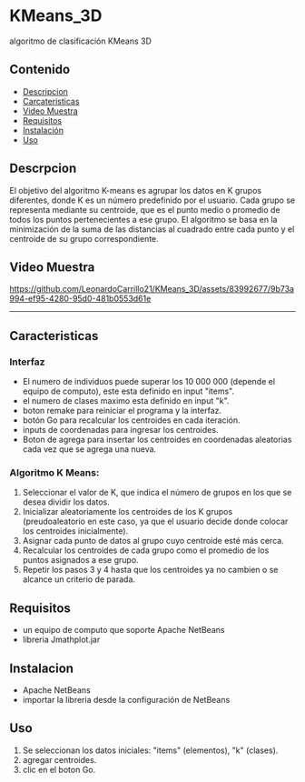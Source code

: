 # KMeans_3D
algoritmo  de clasificación KMeans 3D

## Contenido
- [Descripcion](#descripcion)
- [Carcateristicas](#caracteristicas)
- [Video Muestra](#video)
- [Requisitos](#requisitos)
- [Instalación](#instalacion)
- [Uso](#uso)

## Descrpcion <a name="descripcion"></a>
El objetivo del algoritmo K-means es agrupar los datos en K grupos diferentes, donde K es un número predefinido por el usuario. Cada grupo se representa mediante su centroide, que es el punto medio o promedio de todos los puntos pertenecientes a ese grupo. El algoritmo se basa en la minimización de la suma de las distancias al cuadrado entre cada punto y el centroide de su grupo correspondiente.

## Video Muestra<a name="video"></a>

https://github.com/LeonardoCarrillo21/KMeans_3D/assets/83992677/9b73a994-ef95-4280-95d0-481b0553d61e

<hr>

## Caracteristicas <a name="caracteristicas"></a>

### Interfaz
  - El numero de individuos puede superar los 10 000 000 (depende el equipo de computo), este esta definido en input "items".
  - el numero de clases maximo esta definido en input "k".
  - boton remake para reiniciar el programa y la interfaz.
  - botón Go para recalcular los centroides en cada iteración.
  - inputs de coordenadas para ingresar los centroides.
  - Boton de agrega para insertar los centroides en coordenadas aleatorias cada vez que se agrega una nueva.

### Algoritmo K Means:
  1. Seleccionar el valor de K, que indica el número de grupos en los que se desea dividir los datos.
  2. Inicializar aleatoriamente los centroides de los K grupos (preudoaleatorio en este caso, ya que el usuario decide donde colocar los centroides inicialmente).
  3. Asignar cada punto de datos al grupo cuyo centroide esté más cerca.
  4. Recalcular los centroides de cada grupo como el promedio de los puntos asignados a ese grupo.
  5. Repetir los pasos 3 y 4 hasta que los centroides ya no cambien o se alcance un criterio de parada.

## Requisitos <a name="requisitos"></a>
- un equipo de computo que soporte Apache NetBeans
- libreria Jmathplot.jar

## Instalacion <a name="instalacion"></a>
- Apache NetBeans
- importar la libreria desde la configuración de NetBeans

## Uso <a name="uso"></a>
1. Se seleccionan los datos iniciales: "items" (elementos), "k" (clases).
2. agregar centroides.
3. clic en el boton Go.
